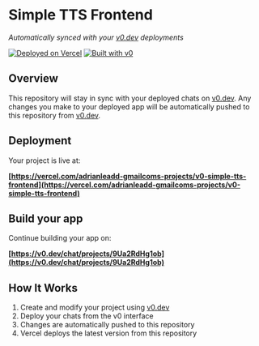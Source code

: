 # Simple TTS Frontend

*Automatically synced with your [v0.dev](https://v0.dev) deployments*

[![Deployed on Vercel](https://img.shields.io/badge/Deployed%20on-Vercel-black?style=for-the-badge&logo=vercel)](https://vercel.com/adrianleadd-gmailcoms-projects/v0-simple-tts-frontend)
[![Built with v0](https://img.shields.io/badge/Built%20with-v0.dev-black?style=for-the-badge)](https://v0.dev/chat/projects/9Ua2RdHg1ob)

## Overview

This repository will stay in sync with your deployed chats on [v0.dev](https://v0.dev).
Any changes you make to your deployed app will be automatically pushed to this repository from [v0.dev](https://v0.dev).

## Deployment

Your project is live at:

**[https://vercel.com/adrianleadd-gmailcoms-projects/v0-simple-tts-frontend](https://vercel.com/adrianleadd-gmailcoms-projects/v0-simple-tts-frontend)**

## Build your app

Continue building your app on:

**[https://v0.dev/chat/projects/9Ua2RdHg1ob](https://v0.dev/chat/projects/9Ua2RdHg1ob)**

## How It Works

1. Create and modify your project using [v0.dev](https://v0.dev)
2. Deploy your chats from the v0 interface
3. Changes are automatically pushed to this repository
4. Vercel deploys the latest version from this repository
